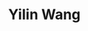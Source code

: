 ---
# Display name
title: Yilin Wang

# Username (this should match the folder name)
authors:
- yilinwang

# Is this the primary user of the site?
superuser: false

# Role/position
role: Master Graduate

# Organizations/Affiliations
organizations:
- name: University of Alberta
  url: ""

interests:
- Computer Vision
- Hand pose estimation
- Hand-Object Interaction

# Enter email to display Gravatar (if Gravatar enabled in Config)
email: "yilin32@ualberta.ca"

# Organizational groups that you belong to (for People widget)
#   Set this to `[]` or comment out if you are not using People widget.
user_groups:
- Lab Members
---